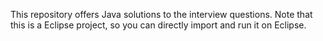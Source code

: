 This repository offers Java solutions to the interview questions. Note that this is a Eclipse project, so you can directly import and run it on Eclipse.


